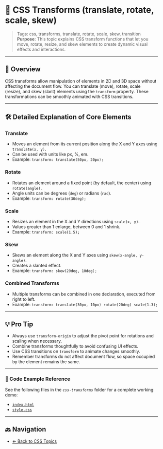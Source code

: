 # 🎨 CSS Transforms (translate, rotate, scale, skew)

> Tags: css, transforms, translate, rotate, scale, skew, transition  
> **Purpose:** This topic explains CSS transform functions that let you move, rotate, resize, and skew elements to create dynamic visual effects and interactions.

---

## 📖 Overview

CSS transforms allow manipulation of elements in 2D and 3D space without affecting the document flow. You can translate (move), rotate, scale (resize), and skew (slant) elements using the `transform` property. These transformations can be smoothly animated with CSS transitions.

---

## 🛠️ Detailed Explanation of Core Elements

### Translate

- Moves an element from its current position along the X and Y axes using `translate(x, y)`.
- Can be used with units like px, %, em.
- Example: `transform: translate(50px, 20px);`

### Rotate

- Rotates an element around a fixed point (by default, the center) using `rotate(angle)`.
- Angle units can be degrees (`deg`) or radians (`rad`).
- Example: `transform: rotate(30deg);`

### Scale

- Resizes an element in the X and Y directions using `scale(x, y)`.
- Values greater than 1 enlarge, between 0 and 1 shrink.
- Example: `transform: scale(1.5);`

### Skew

- Skews an element along the X and Y axes using `skew(x-angle, y-angle)`.
- Creates a slanted effect.
- Example: `transform: skew(20deg, 10deg);`

### Combined Transforms

- Multiple transforms can be combined in one declaration, executed from right to left.
- Example: `transform: translate(30px, 10px) rotate(20deg) scale(1.3);`

---

## 💡 Pro Tip

- Always use `transform-origin` to adjust the pivot point for rotations and scaling when necessary.
- Combine transforms thoughtfully to avoid confusing UI effects.
- Use CSS transitions on `transform` to animate changes smoothly.
- Remember transforms do not affect document flow, so space occupied by the element remains the same.

---

### 🧪 Code Example Reference

See the following files in the _`css-transforms`_ folder for a complete working demo:

- [`index.html`](index.html)  
- [`style.css`](style.css)

---

## 🔙 Navigation

- [← Back to CSS Topics](../README.md)
